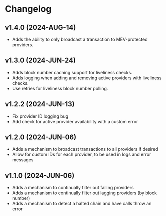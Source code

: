 # Changelog

## v1.4.0 (2024-AUG-14)

-   Adds the ability to only broadcast a transaction to MEV-protected providers.

## v1.3.0 (2024-JUN-24)

-   Adds block number caching support for liveliness checks.
-   Adds logging when adding and removing active providers with liveliness checks.
-   Use retries for liveliness block number polling.

## v1.2.2 (2024-JUN-13)

-   Fix provider ID logging bug
-   Add check for active provider availability with a custom error

## v1.2.0 (2024-JUN-06)

-   Adds a mechanism to broadcast transactions to all providers if desired
-   Allow for custom IDs for each provider, to be used in logs and error messages

## v1.1.0 (2024-JUN-06)

-   Adds a mechanism to continually filter out failing providers
-   Adds a mechanism to continually filter out lagging providers (by block number)
-   Adds a mechanism to detect a halted chain and have calls throw an error
